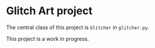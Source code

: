 # Glitch Art project

The central class of this project is `Glitcher` in `glitcher.py`.

This project is a work in progress.
